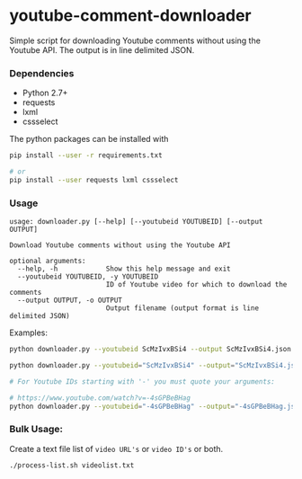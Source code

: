 # youtube-comment-downloader
Simple script for downloading Youtube comments without using the Youtube API. The output is in line delimited JSON.

### Dependencies
* Python 2.7+
* requests
* lxml
* cssselect

The python packages can be installed with

```bash
pip install --user -r requirements.txt

# or
pip install --user requests lxml cssselect
```    

### Usage
```
usage: downloader.py [--help] [--youtubeid YOUTUBEID] [--output OUTPUT]

Download Youtube comments without using the Youtube API

optional arguments:
  --help, -h            Show this help message and exit
  --youtubeid YOUTUBEID, -y YOUTUBEID
                        ID of Youtube video for which to download the comments
  --output OUTPUT, -o OUTPUT
                        Output filename (output format is line delimited JSON)
```

Examples:
```bash
python downloader.py --youtubeid ScMzIvxBSi4 --output ScMzIvxBSi4.json

python downloader.py --youtubeid="ScMzIvxBSi4" --output="ScMzIvxBSi4.json"

# For Youtube IDs starting with '-' you must quote your arguments:

# https://www.youtube.com/watch?v=-4sGPBeBHag
python downloader.py --youtubeid="-4sGPBeBHag" --output="-4sGPBeBHag.json"

```

### Bulk Usage:

Create a text file list of `video URL's` or `video ID's` or both.

```bash
./process-list.sh videolist.txt
```